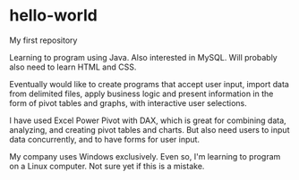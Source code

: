 # hello-world
My first repository

Learning to program using Java. 
Also interested in MySQL.
Will probably also need to learn HTML and CSS.

Eventually would like to create programs that accept user input, import data from delimited files, apply business logic and present information in the form of pivot tables and graphs, with interactive user selections.

I have used Excel Power Pivot with DAX, which is great for combining data, analyzing, and creating pivot tables and charts. But also need users to input data concurrently, and to have forms for user input. 

My company uses Windows exclusively. Even so, I'm learning to program on a Linux computer. Not sure yet if this is a mistake.
